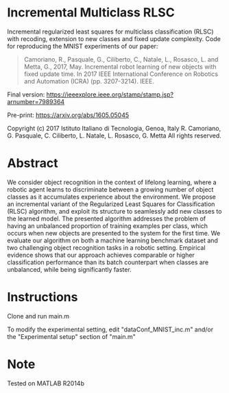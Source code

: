 # Incremental Multiclass RLSC
Incremental regularized least squares for multiclass classification (RLSC) with recoding, extension to new classes and fixed update complexity.
Code for reproducing the MNIST experiments of our paper:

>Camoriano, R., Pasquale, G., Ciliberto, C., Natale, L., Rosasco, L. and Metta, G., 2017, May. Incremental robot learning of new objects with fixed update time. In 2017 IEEE International Conference on Robotics and Automation (ICRA) (pp. 3207-3214). IEEE.

Final version: https://ieeexplore.ieee.org/stamp/stamp.jsp?arnumber=7989364

Pre-print: https://arxiv.org/abs/1605.05045

Copyright (c) 2017
Istituto Italiano di Tecnologia, Genoa, Italy
R. Camoriano, G. Pasquale, C. Ciliberto, L. Natale, L. Rosasco, G. Metta
All rights reserved.



# Abstract
   We consider object recognition in the context of lifelong learning, where a robotic agent learns to discriminate between a growing number of object classes as it accumulates experience about the environment. We propose an incremental variant of the Regularized Least Squares for Classification (RLSC) algorithm, and exploit its structure to seamlessly add new classes to the learned model. The presented algorithm addresses the problem of having an unbalanced proportion of training examples per class, which occurs when new objects are presented to the system for the first time. 
   We evaluate our algorithm on both a machine learning benchmark dataset and two challenging object recognition tasks in a robotic setting. Empirical evidence shows that our approach achieves comparable or higher classification performance than its batch counterpart when classes are unbalanced, while being significantly faster.

# Instructions
Clone and run main.m

To modify the experimental setting, edit "dataConf_MNIST_inc.m" and/or the "Experimental setup" section of "main.m"

# Note
Tested on MATLAB R2014b
